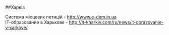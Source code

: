 ##Харків

Система місцевих петицій - http://www.e-dem.in.ua  
IT-образование в Харькове - http://it-kharkiv.com/ru/news/it-obrazovanie-v-xarkove/